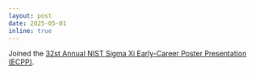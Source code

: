 ```yaml
---
layout: post
date: 2025-05-01
inline: true
---
```


Joined the [32st Annual NIST Sigma Xi Early-Career Poster Presentation (ECPP)](https://www.sigmaxiatnist.org/ecpp).

<!--
layout: post
title: A long announcement with details
date: 2020-12-1 
inline: false
inline: true-->
